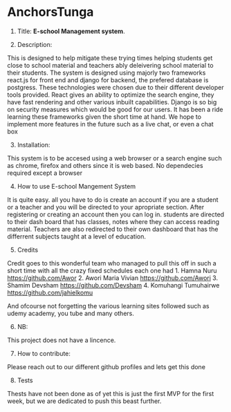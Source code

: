 # AnchorsTunga

1. Title: 
**E-school Management system**.

2. Description:

 This is designed to help mitigate these trying times helping students get close to school material and teachers ably deleivering  school material to their students.
 The system is designed using majorly two frameworks react.js for front end and django for backend, the prefered database is postgress. These technologies were chosen due to their different developer tools provided. React gives an ability to optimize the search engine, they have fast rendering and other various inbuilt capabilities. Django is so big on security measures which would be good for our users. It has been a ride learning these frameworks given the short time at hand. We hope to implement  more features in the future such as a live chat, or even a chat box 
 
 3. Installation:
 
  This system is to be accesed using a web browser or a search engine such as chrome, firefox and others since it is web based. No dependecies required except a browser
  
  4. How to use E-school Mangement System 
  
   It is quite easy. all you have to do is create an account if you are a student or a teacher and you will be directed to your apropriate section.  After registering or creating an account then you can log in. students are directed to their dash board that has classes, notes where they can access reading material. Teachers are also redirected to their own dashboard that has the differrent subjects taught at a level of education.
   
   5. Credits
   
   Credit goes to this wonderful team who managed to pull this off in such a short time with all the crazy fixed schedules each one had 
        1. Hamna Nuru            https://github.com/Awor
        2. Awori Maria Vivian    https://github.com/Awori
        3. Shamim Devsham        https://github.com/Devsham
        4. Komuhangi Tumuhairwe  https://github.com/jahielkomu
        
 And ofcourse not forgetting the various learning sites followed such as udemy academy, you tube and many others.

 6. NB: 
 
 This project does not have a lincence.
 
 7. How to contribute:
 
  Please reach out to our different github profiles and lets get this done 
  
  8. Tests
  
   Thests have not been done as of yet this is just the first MVP for the first week, but we are dedicated to push this beast further.
